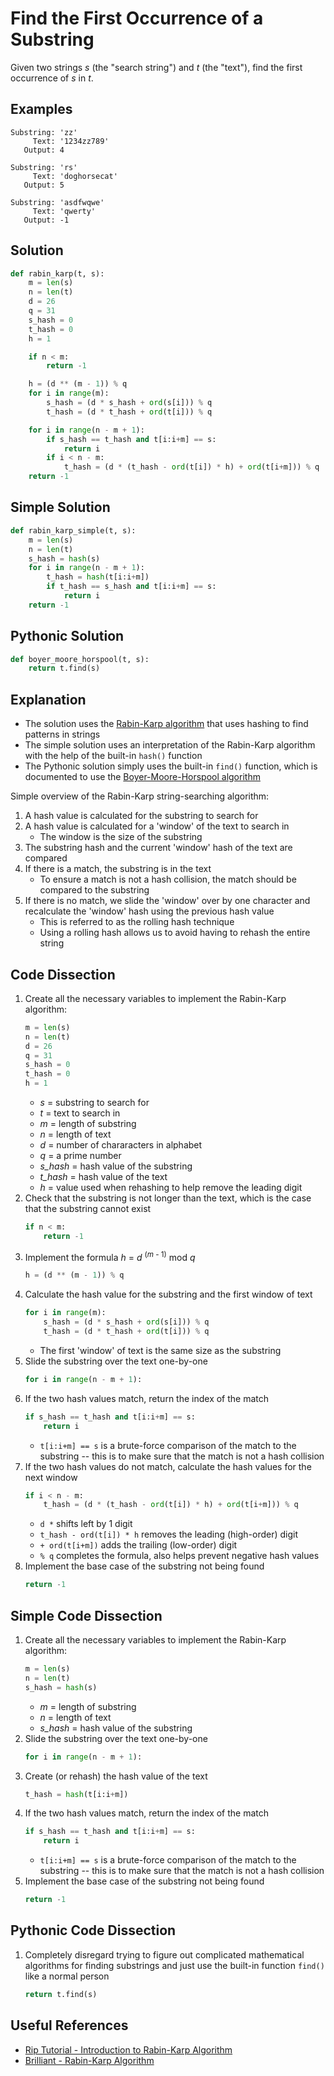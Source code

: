 # Find the First Occurrence of a Substring
Given two strings _s_ (the "search string") and _t_ (the "text"), find the first occurrence of _s_ in _t_.

## Examples
```
Substring: 'zz'
     Text: '1234zz789'
   Output: 4

Substring: 'rs'
     Text: 'doghorsecat'
   Output: 5

Substring: 'asdfwqwe'
     Text: 'qwerty'
   Output: -1
```

## Solution
```python
def rabin_karp(t, s):
    m = len(s)
    n = len(t)
    d = 26
    q = 31
    s_hash = 0
    t_hash = 0
    h = 1

    if n < m:
        return -1

    h = (d ** (m - 1)) % q
    for i in range(m):
        s_hash = (d * s_hash + ord(s[i])) % q
        t_hash = (d * t_hash + ord(t[i])) % q

    for i in range(n - m + 1):
        if s_hash == t_hash and t[i:i+m] == s:
            return i
        if i < n - m:
            t_hash = (d * (t_hash - ord(t[i]) * h) + ord(t[i+m])) % q
    return -1
```

## Simple Solution
```python
def rabin_karp_simple(t, s):
    m = len(s)
    n = len(t)
    s_hash = hash(s)
    for i in range(n - m + 1):
        t_hash = hash(t[i:i+m])
        if t_hash == s_hash and t[i:i+m] == s:
            return i
    return -1
```

## Pythonic Solution
```python
def boyer_moore_horspool(t, s):
    return t.find(s)
```

## Explanation
* The solution uses the [Rabin-Karp algorithm](https://en.wikipedia.org/wiki/Rabin%E2%80%93Karp_algorithm) that uses hashing to find patterns in strings
* The simple solution uses an interpretation of the Rabin-Karp algorithm with the help of the built-in `hash()` function
* The Pythonic solution simply uses the built-in `find()` function, which is documented to use the [Boyer-Moore-Horspool algorithm](https://en.wikipedia.org/wiki/Boyer%E2%80%93Moore%E2%80%93Horspool_algorithm)

Simple overview of the Rabin-Karp string-searching algorithm:
1. A hash value is calculated for the substring to search for
2. A hash value is calculated for a 'window' of the text to search in
    * The window is the size of the substring
3. The substring hash and the current 'window' hash of the text are compared
4. If there is a match, the substring is in the text
    * To ensure a match is not a hash collision, the match should be compared to the substring
5. If there is no match, we slide the 'window' over by one character and recalculate the 'window' hash using the previous hash value
    * This is referred to as the rolling hash technique
    * Using a rolling hash allows us to avoid having to rehash the entire string

## Code Dissection
1. Create all the necessary variables to implement the Rabin-Karp algorithm:
    ```python
    m = len(s)
    n = len(t)
    d = 26
    q = 31
    s_hash = 0
    t_hash = 0
    h = 1
    ```
    * _s_ = substring to search for
    * _t_ = text to search in
    * _m_ = length of substring
    * _n_ = length of text
    * _d_ = number of chararacters in alphabet
    * _q_ = a prime number
    * *s_hash* = hash value of the substring
    * *t_hash* = hash value of the text
    * _h_ = value used when rehashing to help remove the leading digit
2. Check that the substring is not longer than the text, which is the case that the substring cannot exist
    ```python
    if n < m:
        return -1
    ```
3. Implement the formula _h_ = _d_ <sup>(_m_ - 1)</sup> mod _q_
    ```python
    h = (d ** (m - 1)) % q
    ```
4. Calculate the hash value for the substring and the first window of text
    ```python
    for i in range(m):
        s_hash = (d * s_hash + ord(s[i])) % q
        t_hash = (d * t_hash + ord(t[i])) % q
    ```
    * The first 'window' of text is the same size as the substring
5. Slide the substring over the text one-by-one
    ```python
    for i in range(n - m + 1):
    ```
6. If the two hash values match, return the index of the match
    ```python
    if s_hash == t_hash and t[i:i+m] == s:
        return i
    ```
    * `t[i:i+m] == s` is a brute-force comparison of the match to the substring -- this is to make sure that the match is not a hash collision
7. If the two hash values do not match, calculate the hash values for the next window
    ```python
    if i < n - m:
        t_hash = (d * (t_hash - ord(t[i]) * h) + ord(t[i+m])) % q
    ```
    * `d *` shifts left by 1 digit
    * `t_hash - ord(t[i]) * h` removes the leading (high-order) digit
    * `+ ord(t[i+m])` adds the trailing (low-order) digit
    * `% q` completes the formula, also helps prevent negative hash values
8. Implement the base case of the substring not being found
    ```python
    return -1
    ```

## Simple Code Dissection
1. Create all the necessary variables to implement the Rabin-Karp algorithm:
    ```python
    m = len(s)
    n = len(t)
    s_hash = hash(s)
    ```
    * _m_ = length of substring
    * _n_ = length of text
    * *s_hash* = hash value of the substring
2. Slide the substring over the text one-by-one
    ```python
    for i in range(n - m + 1):
    ```
3. Create (or rehash) the hash value of the text
    ```python
    t_hash = hash(t[i:i+m])
    ```
4. If the two hash values match, return the index of the match
    ```python
    if s_hash == t_hash and t[i:i+m] == s:
        return i
    ```
    * `t[i:i+m] == s` is a brute-force comparison of the match to the substring -- this is to make sure that the match is not a hash collision
5. Implement the base case of the substring not being found
    ```python
    return -1
    ```

## Pythonic Code Dissection
1. Completely disregard trying to figure out complicated mathematical algorithms for finding substrings and just use the built-in function `find()` like a normal person
    ```python
    return t.find(s)
    ```

## Useful References
* [Rip Tutorial - Introduction to Rabin-Karp Algorithm](https://riptutorial.com/algorithm/example/24653/introduction-to-rabin-karp-algorithm)
* [Brilliant - Rabin-Karp Algorithm](https://brilliant.org/wiki/rabin-karp-algorithm/)